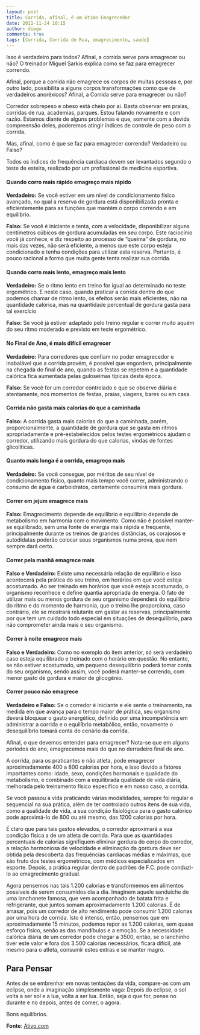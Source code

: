 ```yaml
---
layout: post
title: Corrida, afinal, é um ótimo Emagrecedor
date: 2011-11-24 10:15
author: diego
comments: true
tags: [Corrida, Corrida de Rua, emagrecimento, saude]
---
```

Isso é verdadeiro para todos? Afinal, a corrida serve para emagrecer ou não? O treinador Miguel Sarkis explica como se faz para emagrecer correndo.

Afinal, porque a corrida não emagrece os corpos de muitas pessoas e, por outro lado, possibilita a alguns corpos transformações como que de verdadeiros anoréxicos? Afinal, a Corrida serve para emagrecer ou não?

Corredor sobrepeso e obeso está cheio por ai. Basta observar em praias, corridas de rua, academias, parques. Estou falando novamente e com razão. Estamos diante de alguns problemas e que, somente com a devida compreensão deles, poderemos atingir índices de controle de peso com a corrida.

Mas, afinal, como é que se faz para emagrecer correndo? Verdadeiro ou Falso?

<!--more-->

Todos os índices de frequência cardíaca devem ser levantados segundo o teste de esteira, realizado por um profissional de medicina esportiva.

#### Quando corro mais rápido emagreço mais rápido

**Verdadeiro:** Se você estiver em um nível de condicionamento físico avançado, no qual a reserva de gordura está disponibilizada pronta e eficientemente para as funções que mantém o corpo correndo e em equilíbrio.

**Falso:** Se você é iniciante e tenta, com a velocidade, disponibilizar alguns centímetros cúbicos de gordura acumuladas em seu corpo. Este raciocínio você já conhece, e diz respeito ao processo de “queima” de gordura, no mais das vezes, não será eficiente, a menos que este corpo esteja condicionado e tenha condições para utilizar esta reserva. Portanto, é pouco racional a forma que muita gente tenta realizar sua corrida.

#### Quando corro mais lento, emagreço mais lento

**Verdadeiro:** Se o ritmo lento em treino for igual ao determinado no teste ergométrico. E neste caso, quando praticar a corrida dentro do que podemos chamar de ritmo lento, os efeitos serão mais eficientes, não na quantidade calórica, mas na quantidade percentual de gordura gasta para tal exercício

**Falso:** Se você já estiver adaptado pelo treino regular e correr muito aquém do seu ritmo moderado e previsto em teste ergométrico.

#### No Final de Ano, é mais difícil emagrecer

**Verdadeiro:** Para corredores que confiam no poder emagrecedor e inabalável que a corrida provém, é possível que engordem, principalmente na chegada do final de ano, quando as festas se repetem e a quantidade calórica fica aumentada pelas guloseimas típicas desta época.

**Falso:** Se você for um corredor controlado e que se observe diária e atentamente, nos momentos de festas, praias, viagens, bares ou em casa.

#### Corrida não gasta mais calorias do que a caminhada

**Falso:** A corrida gasta mais calorias do que a caminhada, porém, proporcionalmente, a quantidade de gordura que se gasta em ritmos apropriadamente e pré-estabelecidos pelos testes ergométricos ajudam o corredor, utilizando mais gordura do que calorias, vindas de fontes glicolíticas.

#### Quanto mais longa é a corrida, emagreço mais

**Verdadeiro:** Se você consegue, por méritos de seu nível de condicionamento físico, quanto mais tempo você correr, administrando o consumo de água e carboidratos, certamente consumirá mais gordura.

#### Correr em jejum emagrece mais

**Falso:** Emagrecimento depende de equilíbrio e equilíbrio depende de metabolismo em harmonia com o movimento. Como não é possível manter-se equilibrado, sem uma fonte de energia mais rápida e frequente, principalmente durante os treinos de grandes distâncias, os corajosos e autodidatas poderão colocar seus organismos numa prova, que nem sempre dará certo.

#### Correr pela manhã emagrece mais

**Falso e Verdadeiro:** Existe uma necessária relação de equilíbrio e isso acontecerá pela prática do seu treino, em horários em que você esteja acostumado. Ao ser treinado em horários que você esteja acostumado, o organismo reconhece e define quantia apropriada de energia. O fato de utilizar mais ou menos gordura de seu organismo dependerá do equilíbrio do ritmo e do momento de harmonia, que o treino lhe proporciona, caso contrário, ele se mostrará relutante em gastar as reservas, principalmente por que tem um cuidado todo especial em situações de desequilíbrio, para não comprometer ainda mais o seu organismo.

#### Correr à noite emagrece mais

**Falso e Verdadeiro:** Como no exemplo do item anterior, só será verdadeiro caso esteja equilibrado e treinado com o horário em questão. No entanto, se não estiver acostumado, um pequeno desequilíbrio poderá tomar conta do seu organismo, sendo assim, você poderá manter-se correndo, com menor gasto de gordura e maior de glicogênio.

#### Correr pouco não emagrece

**Verdadeiro e Falso:** Se o corredor é iniciante e ele sente o treinamento, na medida em que avança para o tempo maior de prática, seu organismo deverá bloquear o gasto energético, definido por uma incompetência em administrar a corrida e o equilíbrio metabólico, então, novamente o desequilíbrio tomará conta do cenário da corrida.

Afinal, o que devemos entender para emagrecer? Nota-se que em alguns períodos do ano, emagrecemos mais do que no derradeiro final de ano.

A corrida, para os praticantes e não atleta, pode emagrecer aproximadamente 400 a 800 calorias por hora, e isso devido a fatores importantes como: idade, sexo, condições hormonais e qualidade do metabolismo, e combinado com a equilibrada qualidade de vida diária, melhorada pelo treinamento físico especifico e em nosso caso, a corrida.

Se você passou a vida praticando várias modalidades, sempre foi regular e sequencial na sua prática, além de ter controlado outros itens de sua vida, como a qualidade de vida, a sua condição fisiológica para o gasto calórico pode aproximá-lo de 800 ou até mesmo, das 1200 calorias por hora.

É claro que para tais gastos elevados, o corredor aproximará a sua condição física a de um atleta de corrida. Para que as quantidades percentuais de calorias signifiquem eliminar gordura do corpo do corredor, a relação harmoniosa de velocidade e eliminação da gordura deve ser obtida pela descoberta das frequências cardíacas médias e máximas, que são fruto dos testes ergométricos, com médicos especializados em esporte. Depois, a prática regular dentro de padrões de F.C. pode conduzi-lo ao emagrecimento gradual.

Agora pensemos nas tais 1.200 calorias e transformemos em alimentos possíveis de serem consumidos dia a dia. Imaginem aquele sanduíche de uma lanchonete famosa, que vem acompanhado de batata frita e refrigerante, que juntos somam aproximadamente 1.200 calorias. É de arrasar, pois um corredor de alto rendimento pode consumir 1.200 calorias por uma hora de corrida. Isto é intenso, então, pensemos que em aproximadamente 15 minutos, podemos repor as 1.200 calorias, sem quase esforço físico, senão as das mandíbulas e a emoção. Se a necessidade calórica diária de um corredor pode chegar a 3500, então, se o lanchinho tiver este valor e fora dos 3.500 calorias necessários, ficará difícil, até mesmo para o atleta, consumir estes extras e se manter magro.

## Para Pensar

Antes de se embrenhar em novas tentações da vida, compare-as com um eclipse, onde a imaginação simplesmente vaga: Depois do eclipse, o sol volta a ser sol e a lua, volta a ser lua. Então, seja o que for, pense no durante e no depois, antes de comer, o agora.

Bons equilíbrios.

**Fonte**: <a href="http://www.ativo.com/Esportes/Pages/CorridaSempreEmagrece.aspx" target="_blank">Ativo.com</a>
